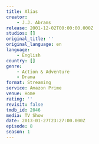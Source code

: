 ```yaml
---
title: Alias
creator:
    - J.J. Abrams
release: 2001-12-02T00:00:00.000Z
studios: []
original_title: ''
original_language: en
language:
    - English
country: []
genre:
    - Action & Adventure
    - Drama
format: Streaming
service: Amazon Prime
venue: Home
rating: ''
revisit: false
tmdb_id: 2046
media: TV Show
date: 2013-01-27T23:27:00.000Z
episode: 8
season: 1
---
```

